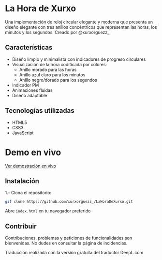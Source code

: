 # La Hora de Xurxo
Una implementación de reloj circular elegante y moderna que presenta un diseño elegante con tres anillos concéntricos que representan las horas, los minutos y los segundos.
Creado por @xurxorguezz_

## Características
- Diseño limpio y minimalista con indicadores de progreso circulares
- Visualización de la hora codificada por colores:
  - Anillo morado para las horas
  - Anillo azul claro para los minutos
  - Anillo negro/dorado para los segundos
- Indicador PM
- Animaciones fluidas
- Diseño adaptable

## Tecnologías utilizadas

- HTML5
- CSS3
- JavaScript

# Demo en vivo
[Ver demostración en vivo](https://xurxorguezz.github.io/LaHoraDeXurxo)

## Instalación

1.- Clona el repositorio:

```bash
git clone https://github.com/xurxorguezz_/LaHoraDeXurxo.git
```

Abre `index.html` en tu navegador preferido

## Contribuir
Contribuciones, problemas y peticiones de funcionalidades son bienvenidas. No dudes en consultar la página de incidencias.

Traducción realizada con la versión gratuita del traductor DeepL.com
